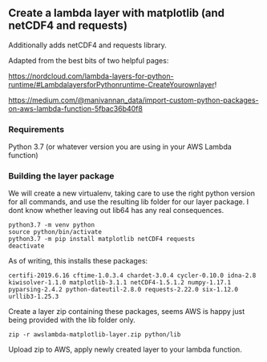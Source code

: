 ## Create a lambda layer with matplotlib (and netCDF4 and requests)
Additionally adds netCDF4 and requests library.

Adapted from the best bits of two helpful pages:

https://nordcloud.com/lambda-layers-for-python-runtime/#LambdalayersforPythonruntime-CreateYourownlayer!

https://medium.com/@manivannan_data/import-custom-python-packages-on-aws-lambda-function-5fbac36b40f8

### Requirements
Python 3.7 (or whatever version you are using in your AWS Lambda function)

### Building the layer package
We will create a new virtualenv, taking care to use the right python version for all commands, and use the resulting
lib folder for our layer package. I dont know whether leaving out lib64 has any real consequences.

```
python3.7 -m venv python
source python/bin/activate
python3.7 -m pip install matplotlib netCDF4 requests
deactivate
```

As of writing, this installs these packages:
```
certifi-2019.6.16 cftime-1.0.3.4 chardet-3.0.4 cycler-0.10.0 idna-2.8 kiwisolver-1.1.0 matplotlib-3.1.1 netCDF4-1.5.1.2 numpy-1.17.1 pyparsing-2.4.2 python-dateutil-2.8.0 requests-2.22.0 six-1.12.0 urllib3-1.25.3
```

Create a layer zip containing these packages, seems AWS is happy just being provided with the lib folder only.
```
zip -r awslambda-matplotlib-layer.zip python/lib
```
Upload zip to AWS, apply newly created layer to your lambda function.
